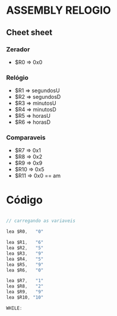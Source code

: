# ASSEMBLY RELOGIO

## Cheet sheet

### Zerador
- $R0 => 0x0
  
### Relógio
- $R1 => segundosU
- $R2 => segundosD
- $R3 => minutosU
- $R4 => minutosD
- $R5 => horasU
- $R6 => horasD

### Comparaveis
- $R7  => 0x1
- $R8  => 0x2
- $R9  => 0x9
- $R10 => 0x5
- $R11 => 0x0 == am


# Código 

```as

// carregando as variaveis

lea $R0,   "0"

lea $R1,   "6"
lea $R2,   "5"
lea $R3,   "9"
lea $R4,   "5"
lea $R5,   "9"
lea $R6,   "0"

lea $R7,   "1"
lea $R8,   "2"
lea $R9,   "9"
lea $R10, "10"

WHILE:





```






